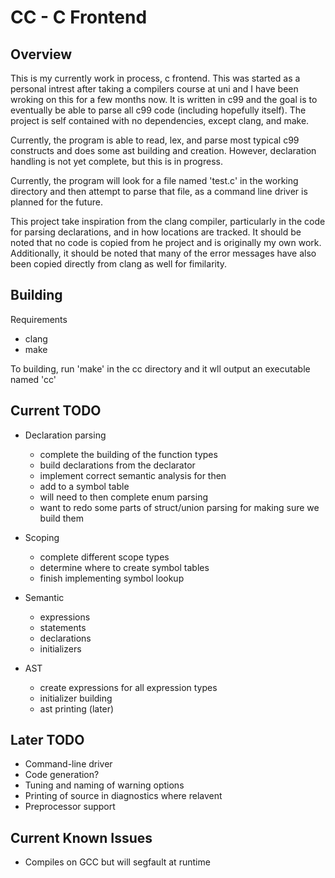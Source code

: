 # CC - C Frontend

## Overview
This is my currently work in process, c frontend. This was started as a personal intrest after taking a compilers course at uni and I have been wroking on this for a few months now.
It is written in c99 and the goal is to eventually be able to parse all c99 code (including hopefully itself). The project is self contained with no dependencies, except clang, and
make.

Currently, the program is able to read, lex, and parse most typical c99 constructs and does some ast building and creation. However, declaration handling is not yet complete, but this
is in progress.

Currently, the program will look for a file named 'test.c' in the working directory and then attempt to parse that file, as a command line driver is planned for the future.

This project take inspiration from the clang compiler, particularly in the code for parsing declarations, and in how locations are tracked. It should be noted that no code is copied from
he project and is originally my own work. Additionally, it should be noted that many of the error messages have also been copied directly from clang as well for fimilarity.

## Building
Requirements
- clang
- make

To building, run 'make' in the cc directory and it wll output an executable named 'cc'

## Current TODO
- Declaration parsing
    - complete the building of the function types
    - build declarations from the declarator
    - implement correct semantic analysis for then
    - add to a symbol table
    - will need to then complete enum parsing
    - want to redo some parts of struct/union parsing for making sure we build them

- Scoping
    - complete different scope types
    - determine where to create symbol tables
    - finish implementing symbol lookup

- Semantic
    - expressions
    - statements
    - declarations
    - initializers

- AST
    - create expressions for all expression types
    - initializer building
    - ast printing (later)

## Later TODO
- Command-line driver
- Code generation?
- Tuning and naming of warning options
- Printing of source in diagnostics where relavent
- Preprocessor support

## Current Known Issues
- Compiles on GCC but will segfault at runtime
